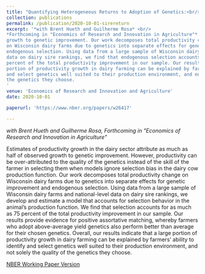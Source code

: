 ```yaml
---
title: "Quantifying Heterogeneous Returns to Adoption of Genetics:<br/> The Case of the Dairy Industry"
collection: publications
permalink: /publication/2020-10-01-sirereturn
excerpt: '*with Brent Hueth and Guilherme Rosa* <br/> 
*Forthcoming in "Economics of Research and Innovation in Agriculture"* <br/> Estimates of productivity growth in the dairy sector attribute as much as half of observed
growth to genetic improvement. Our work decomposes total productivity change
on Wisconsin dairy farms due to genetics into separate effects for genetic improvement and
endogenous selection. Using data from a large sample of Wisconsin dairy farms and national-level
data on dairy sire rankings, we find that endogenous selection accounts for as much as 75
percent of the total productivity improvement in our sample. Our results indicate that a large
portion of productivity growth in dairy farming can be explained by farmers’ ability to identify
and select genetics well suited to their production environment, and not solely the quality of
the genetics they choose.
'
venue: 'Economics of Research and Innovation and Agriculture'
date: 2020-10-01

paperurl: 'https://www.nber.org/papers/w26417'

---
```


*with Brent Hueth and Guilherme Rosa, Forthcoming in "Economics of Research and Innovation in Agriculture"*


Estimates of productivity growth in the dairy sector attribute as much as half of observed
growth to genetic improvement. However, productivity can be over-attributed to the quality of
the genetics instead of the skill of the farmer in selecting them when models ignore selection
bias in the dairy cow production function. Our work decomposes total productivity change
on Wisconsin dairy farms due to genetics into separate effects for genetic improvement and endogenous selection. Using data from a large sample of Wisconsin dairy farms and national-level
data on dairy sire rankings, we develop and estimate a model that accounts for selection
behavior in the animal’s production function. We find that selection accounts for as much as 75
percent of the total productivity improvement in our sample. Our results provide evidence for
positive assortative matching, whereby farmers who adopt above-average yield genetics also
perform better than average for their chosen genetics. Overall, our results indicate that a large
portion of productivity growth in dairy farming can be explained by farmers’ ability to identify
and select genetics well suited to their production environment, and not solely the quality of
the genetics they choose.

[NBER Working Paper Version](https://www.nber.org/papers/w26417)